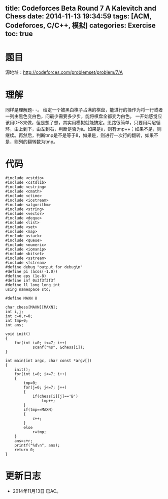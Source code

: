 title: Codeforces Beta Round 7 A Kalevitch and Chess
date: 2014-11-13 19:34:59
tags: [ACM, Codeforces, C/C++, 模拟]
categories: Exercise
toc: true
---
# 题目	
源地址：http://codeforces.com/problemset/problem/7/A

# 理解
同样是理解题- -。
给定一个被黑白棋子占满的棋盘，能进行的操作为将一行或者一列由黑色变白色，问最少需要多少步，能将棋盘全都变为白色。
一开始感觉应该用DFS来做，但是想了想，其实用模拟就能搞定。思路很简单，只要用两层循环，由上到下，由左到右，判断是否为`B`。如果是`B`，则有tmp++；如果不是，则继续。再然后，判断tmp是不是等于8，如果是，则进行一次行的翻转，如果不是，则列的翻转数为tmp。

<!-- more -->

# 代码
```
#include <cstdio>
#include <cstdlib>
#include <cstring>
#include <cmath>
#include <ctime>
#include <iostream>
#include <algorithm>
#include <string>
#include <vector>
#include <deque>
#include <list>
#include <set>
#include <map>
#include <stack>
#include <queue>
#include <numeric>
#include <iomanip>
#include <bitset>
#include <sstream>
#include <fstream>
#define debug "output for debug\n"
#define pi (acos(-1.0))
#define eps (1e-8)
#define inf 0x3f3f3f3f
#define ll long long int
using namespace std;

#define MAXN 8

char chess[MAXN][MAXN];
int i,j;
int c=0,r=0;
int tmp=0;
int ans;

void init()
{
    for(int i=0; i<=7; i++)
            scanf("%s", &chess[i]);
}

int main(int argc, char const *argv[])
{
    init();
    for(int i=0; i<=7; i++)
    {
        tmp=0;
        for(j=0; j<=7; j++)
        {
            if(chess[i][j]=='B')
                tmp++;
        }
        if(tmp==MAXN)
        {
            c++;
        }
        else
            r=tmp;
    }
    ans=c+r;
    printf("%d\n", ans);
    return 0;
}
```

# 更新日志
- 2014年11月13日 已AC。